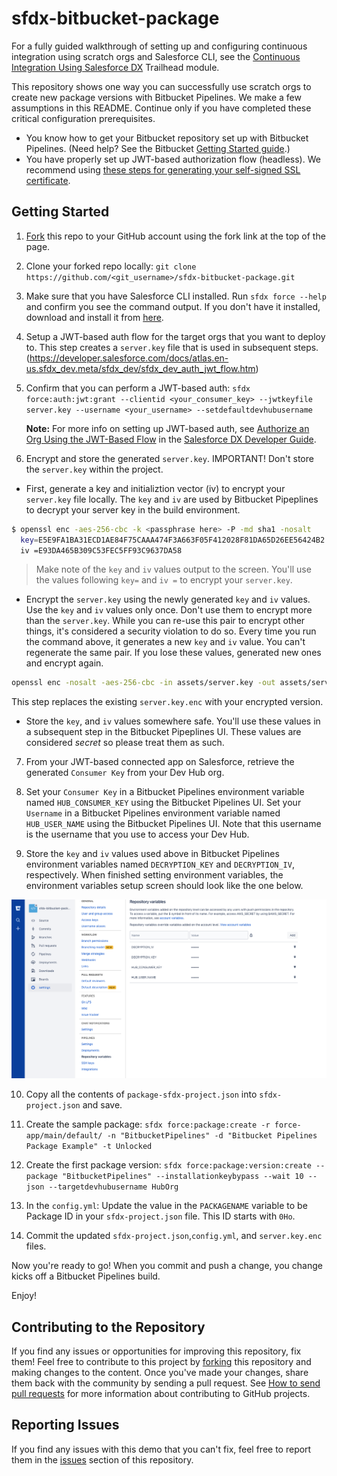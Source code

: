 # sfdx-bitbucket-package 

For a fully guided walkthrough of setting up and configuring continuous integration using scratch orgs and Salesforce CLI, see the [Continuous Integration Using Salesforce DX](https://trailhead.salesforce.com/modules/sfdx_travis_ci) Trailhead module.

This repository shows one way you can successfully use scratch orgs to create new package versions with Bitbucket Pipelines. We make a few assumptions in this README. Continue only if you have completed these critical configuration prerequisites.

- You know how to get your Bitbucket repository set up with Bitbucket Pipelines. (Need help? See the Bitbucket [Getting Started guide](https://confluence.atlassian.com/bitbucket/get-started-with-bitbucket-pipelines-792298921.html).)
- You have properly set up JWT-based authorization flow (headless). We recommend using [these steps for generating your self-signed SSL certificate](https://devcenter.heroku.com/articles/ssl-certificate-self). 

## Getting Started
1) [Fork](http://help.github.com/fork-a-repo/) this repo to your GitHub account using the fork link at the top of the page.

2) Clone your forked repo locally: `git clone https://github.com/<git_username>/sfdx-bitbucket-package.git`

3) Make sure that you have Salesforce CLI installed. Run `sfdx force --help` and confirm you see the command output. If you don't have it installed, download and install it from [here](https://developer.salesforce.com/tools/sfdxcli).
4) Setup a JWT-based auth flow for the target orgs that you want to deploy to. This step creates a `server.key` file that is used in subsequent steps.
(https://developer.salesforce.com/docs/atlas.en-us.sfdx_dev.meta/sfdx_dev/sfdx_dev_auth_jwt_flow.htm)

5) Confirm that you can perform a JWT-based auth: `sfdx force:auth:jwt:grant --clientid <your_consumer_key> --jwtkeyfile server.key --username <your_username> --setdefaultdevhubusername`

   **Note:** For more info on setting up JWT-based auth, see [Authorize an Org Using the JWT-Based Flow](https://developer.salesforce.com/docs/atlas.en-us.sfdx_dev.meta/sfdx_dev/sfdx_dev_auth_jwt_flow.htm) in the [Salesforce DX Developer Guide](https://developer.salesforce.com/docs/atlas.en-us.sfdx_dev.meta/sfdx_dev).

6) Encrypt and store the generated `server.key`.  IMPORTANT!  Don't store the `server.key` within the project.

- First, generate a key and initializtion vector (iv) to encrypt your `server.key` file locally. The `key` and `iv` are used by Bitbucket Pipeplines to decrypt your server key in the build environment.


```bash
$ openssl enc -aes-256-cbc -k <passphrase here> -P -md sha1 -nosalt
  key=E5E9FA1BA31ECD1AE84F75CAAA474F3A663F05F412028F81DA65D26EE56424B2
  iv =E93DA465B309C53FEC5FF93C9637DA58
```

> Make note of the `key` and `iv` values output to the screen. You'll use the values following `key=` and `iv =` to encrypt your `server.key`.

- Encrypt the `server.key` using the newly generated `key` and `iv` values. Use the `key` and `iv` values only once. Don't use them to encrypt more than the `server.key`. While you can re-use this pair to encrypt other things, it's considered a security violation to do so. Every time you run the command above, it generates a new `key` and `iv` value. You can't regenerate the same pair. If you lose these values, generated new ones and encrypt again.

```bash
openssl enc -nosalt -aes-256-cbc -in assets/server.key -out assets/server.key.enc -base64 -K <key from above> -iv <iv from above>
```
 This step replaces the existing `server.key.enc` with your encrypted version.

- Store the `key`, and `iv` values somewhere safe. You'll use these values in a subsequent step in the Bitbucket Pipeplines UI. These values are considered *secret* so please treat them as such.

7) From your JWT-based connected app on Salesforce, retrieve the generated `Consumer Key` from your Dev Hub org.

8) Set your `Consumer Key` in a Bitbucket Pipelines environment variable named `HUB_CONSUMER_KEY` using the Bitbucket Pipelines UI. Set your `Username` in a Bitbucket Pipelines environment variable named `HUB_USER_NAME` using the Bitbucket Pipelines UI.  Note that this username is the username that you use to access your Dev Hub.

9) Store the `key` and `iv` values used above in Bitbucket Pipelines environment variables named `DECRYPTION_KEY` and `DECRYPTION_IV`, respectively. When finished setting environment variables, the environment variables setup screen should look like the one below.

![alt text](assets/images/variables.png)

10) Copy all the contents of `package-sfdx-project.json` into `sfdx-project.json` and save.

11) Create the sample package: `sfdx force:package:create -r force-app/main/default/ -n "BitbucketPipelines" -d "Bitbucket Pipelines Package Example" -t Unlocked`

12) Create the first package version: `sfdx force:package:version:create --package "BitbucketPipelines" --installationkeybypass --wait 10 --json --targetdevhubusername HubOrg`

13) In the `config.yml`: Update the value in the `PACKAGENAME` variable to be Package ID in your `sfdx-project.json` file.  This ID starts with `0Ho`.

14) Commit the updated `sfdx-project.json`,`config.yml`, and `server.key.enc` files.

Now you're ready to go! When you commit and push a change, you change kicks off a Bitbucket Pipelines build.

Enjoy!

## Contributing to the Repository ###

If you find any issues or opportunities for improving this repository, fix them! Feel free to contribute to this project by [forking](http://help.github.com/fork-a-repo/) this repository and making changes to the content. Once you've made your changes, share them back with the community by sending a pull request. See [How to send pull requests](http://help.github.com/send-pull-requests/) for more information about contributing to GitHub projects.

## Reporting Issues ###

If you find any issues with this demo that you can't fix, feel free to report them in the [issues](https://github.com/forcedotcom/sfdx-bitbucket-package/issues) section of this repository.
